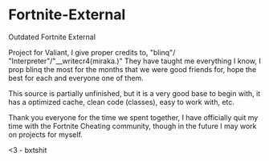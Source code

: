 # Fortnite-External
Outdated Fortnite External

Project for Valiant, I give proper credits to, "blinq"/ "Interpreter"/"__writecr4(miraka.)"
They have taught me everything I know, I prop blinq the most for the months that we were good friends for, hope the best for each and everyone one of them.

This source is partially unfinished, but it is a very good base to begin with, it has a optimized cache, clean code (classes), easy to work with, etc. 

Thank you everyone for the time we spent together, I have officially quit my time with the Fortnite Cheating community, though in the future I may work on projects for myself.

<3 - bxtshit
